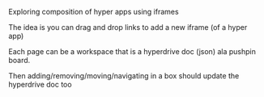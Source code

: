 Exploring composition of hyper apps using iframes

The idea is you can drag and drop links to add a new iframe (of a hyper app)

Each page can be a workspace that is a hyperdrive doc (json) ala pushpin board.

Then adding/removing/moving/navigating in a box should update the hyperdrive doc too
